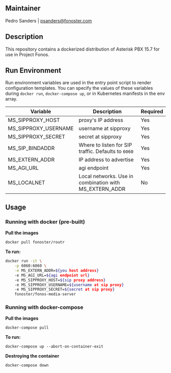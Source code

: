 ## Maintainer

Pedro Sanders | [psanders@fonoster.com](mailto:psanders@fonoster.com)

## Description

This repository contains a dockerized distribution of Asterisk PBX 15.7 for
use in Project Fonos.

## Run Environment

Run environment variables are used in the entry point script to render configuration templates. You can specify the values of these variables during `docker run`, `docker-compose up`, or in Kubernetes manifests in the env array.

| Variable | Description | Required |
| --- | --- | --- |
| MS_SIPPROXY_HOST | proxy's IP address  | Yes |
| MS_SIPPROXY_USERNAME | username at sipproxy  | Yes |
| MS_SIPPROXY_SECRET | secret at sipproxy  | Yes |
| MS_SIP_BINDADDR | Where to listen for SIP traffic. Defaults to `6060`  | Yes |
| MS_EXTERN_ADDR | IP address to advertise  | Yes |
| MS_AGI_URL | agi endpoint  | Yes |
| MS_LOCALNET | Local networks. Use in combination with MS_EXTERN_ADDR | No |

## Usage

### Running with docker (pre-built)

**Pull the images**

`docker pull fonoster/routr`

**To run:**

```bash
docker run -it \
    -p 6060:6060 \
    -e MS_EXTERN_ADDR=${you host address}
    -e MS_AGI_URL=${agi endpoint url}
    -e MS_SIPPROXY_HOST=${sip proxy address}
    -e MS_SIPPROXY_USERNAME=${username at sip proxy}
    -e MS_SIPPROXY_SECRET=${secret at sip proxy}
    fonoster/fonos-media-server
```

### Running with docker-compose

**Pull the images**

`docker-compose pull`

**To run:**

`docker-compose up --abort-on-container-exit`

**Destroying the container**

`docker-compose down`
